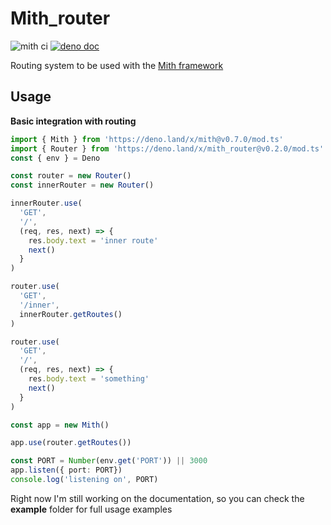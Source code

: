 # Mith_router

![mith ci](https://github.com/JWebCoder/mith_router/workflows/mith%20router%20ci/badge.svg)
[![deno doc](https://doc.deno.land/badge.svg)](https://doc.deno.land/https/deno.land/x/mith_router/mod.ts)

Routing system to be used with the [Mith framework](https://github.com/JWebCoder/mith)

## Usage

**Basic integration with routing**
```typescript
import { Mith } from 'https://deno.land/x/mith@v0.7.0/mod.ts'
import { Router } from 'https://deno.land/x/mith_router@v0.2.0/mod.ts'
const { env } = Deno

const router = new Router()
const innerRouter = new Router()

innerRouter.use(
  'GET',
  '/',
  (req, res, next) => {
    res.body.text = 'inner route'
    next()
  }
)

router.use(
  'GET',
  '/inner',
  innerRouter.getRoutes()
)

router.use(
  'GET',
  '/',
  (req, res, next) => {
    res.body.text = 'something'
    next()
  }
)

const app = new Mith()

app.use(router.getRoutes())

const PORT = Number(env.get('PORT')) || 3000
app.listen({ port: PORT})
console.log('listening on', PORT)
```

Right now I'm still working on the documentation, so you can check the **example** folder for full usage examples

